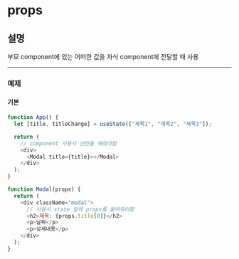 # props

## 설명

부모 component에 있는 어떠한 값을 자식 component에 전달할 때 사용

---

### 예제

#### 기본

```javascript
function App() {
  let [title, titleChange] = useState(["제목1", "제목2", "제목3"]);

  return (
    // component 사용시 선언을 해줘야함
    <div>
      <Modal title={title}></Modal>
    </div>
  );
}

function Modal(props) {
  return (
    <div className="modal">
      // 사용시 state 앞에 props를 붙여줘야함
      <h2>제목: {props.title[0]}</h2>
      <p>날짜</p>
      <p>상세내용</p>
    </div>
  );
}
```
